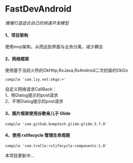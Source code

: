 # FastDevAndroid
*慢慢打造适合自己的快速开发模型*

#### 1、项目架构
使用mvp架构，从而达到界面与业务分离，减少耦合

#### 2、网络框架
使用基于当前火热的OkHttp,RxJava,RxAndroid二次封装的OkGo
```
compile 'com.lzy.net:okgo:+'
```
自定义网络请求CallBack：  
1、带Dialog提示的post请求  
2、不带Dialog提示的post请求  


#### 3、图片框架使用谷歌亲儿子 Glide
```
compile 'com.github.bumptech.glide:glide:3.7.0'
```

#### 4、使用 rxlifecycle 管理生命周期
```
compile 'com.trello:rxlifecycle-components:1.0'
```
本项目更新中...
